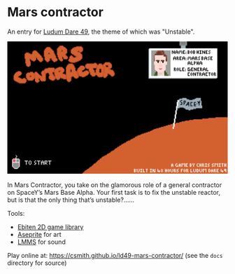 # Mars contractor

An entry for [Ludum Dare 49](https://ldjam.com/events/ludum-dare/49), the theme of which was
"Unstable".

![Mars contractor splash screen](resources/splash.png)

In Mars Contractor, you take on the glamorous role of a general contractor on SpaceY’s Mars Base Alpha.
Your first task is to fix the unstable reactor, but is that the only thing that’s unstable?……

Tools:

* [Ebiten 2D game library](https://ebiten.org/)
* [Aseprite](https://www.aseprite.org/) for art
* [LMMS](https://lmms.io/) for sound

Play online at: https://csmith.github.io/ld49-mars-contractor/ (see the `docs` directory for source)
